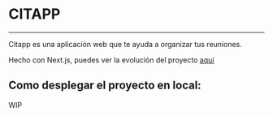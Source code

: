 # CITAPP
--- 
Citapp es una aplicación web que te ayuda a organizar tus reuniones.

Hecho con Next.js, puedes ver la evolución del proyecto [aquí](https://citapp.raulcalvo.dev/)

## Como desplegar el proyecto en local:
WIP

